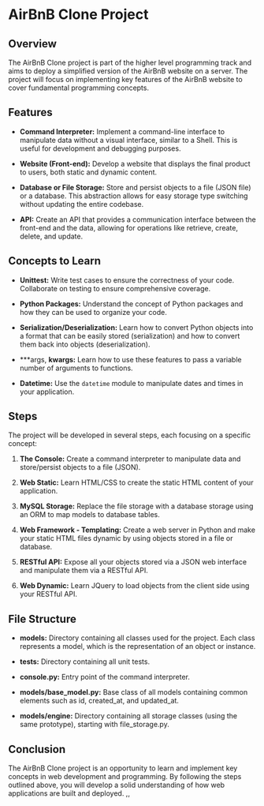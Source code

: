 # AirBnB Clone Project

## Overview

The AirBnB Clone project is part of the higher level programming track and aims to deploy a simplified version of the AirBnB website on a server. The project will focus on implementing key features of the AirBnB website to cover fundamental programming concepts.

## Features

- **Command Interpreter:** Implement a command-line interface to manipulate data without a visual interface, similar to a Shell. This is useful for development and debugging purposes.

- **Website (Front-end):** Develop a website that displays the final product to users, both static and dynamic content.

- **Database or File Storage:** Store and persist objects to a file (JSON file) or a database. This abstraction allows for easy storage type switching without updating the entire codebase.

- **API:** Create an API that provides a communication interface between the front-end and the data, allowing for operations like retrieve, create, delete, and update.

## Concepts to Learn

- **Unittest:** Write test cases to ensure the correctness of your code. Collaborate on testing to ensure comprehensive coverage.

- **Python Packages:** Understand the concept of Python packages and how they can be used to organize your code.

- **Serialization/Deserialization:** Learn how to convert Python objects into a format that can be easily stored (serialization) and how to convert them back into objects (deserialization).

- **\*args, **kwargs:** Learn how to use these features to pass a variable number of arguments to functions.

- **Datetime:** Use the `datetime` module to manipulate dates and times in your application.

## Steps

The project will be developed in several steps, each focusing on a specific concept:

1. **The Console:** Create a command interpreter to manipulate data and store/persist objects to a file (JSON).

2. **Web Static:** Learn HTML/CSS to create the static HTML content of your application.

3. **MySQL Storage:** Replace the file storage with a database storage using an ORM to map models to database tables.

4. **Web Framework - Templating:** Create a web server in Python and make your static HTML files dynamic by using objects stored in a file or database.

5. **RESTful API:** Expose all your objects stored via a JSON web interface and manipulate them via a RESTful API.

6. **Web Dynamic:** Learn JQuery to load objects from the client side using your RESTful API.

## File Structure

- **models:** Directory containing all classes used for the project. Each class represents a model, which is the representation of an object or instance.

- **tests:** Directory containing all unit tests.

- **console.py:** Entry point of the command interpreter.

- **models/base_model.py:** Base class of all models containing common elements such as id, created_at, and updated_at.

- **models/engine:** Directory containing all storage classes (using the same prototype), starting with file_storage.py.

## Conclusion

The AirBnB Clone project is an opportunity to learn and implement key concepts in web development and programming. By following the steps outlined above, you will develop a solid understanding of how web applications are built and deployed.
,,